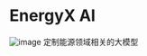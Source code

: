 # EnergyX AI
![image](https://github.com/user-attachments/assets/9584d81e-f358-4006-a6a6-fe237aad1131)
定制能源领域相关的大模型

